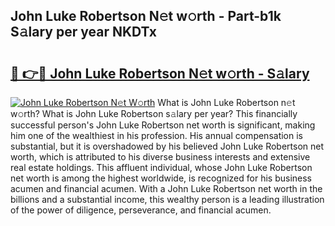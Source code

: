 ## John Luke Robertson N𝚎t w𝚘rth - Part-b1k S𝚊lary per year NKDTx

# <h2><a href="http://gc1iehg.nevu.top/?p=John+Luke+Robertson">🔗 👉🔴 John Luke Robertson N𝚎t w𝚘rth - S𝚊lary</a></h2>

[![John Luke Robertson N𝚎t W𝚘rth](https://i.imgur.com/Oavwk0R.jpeg)](http://gc1iehg.nevu.top/?p=John+Luke+Robertson)
What is John Luke Robertson n𝚎t w𝚘rth? What is John Luke Robertson s𝚊lary per year?
This financially successful person's John Luke Robertson net worth is significant, making him one of the wealthiest in his profession. His annual compensation is substantial, but it is overshadowed by his believed John Luke Robertson net worth, which is attributed to his diverse business interests and extensive real estate holdings. This affluent individual, whose John Luke Robertson net worth is among the highest worldwide, is recognized for his business acumen and financial acumen. With a John Luke Robertson net worth in the billions and a substantial income, this wealthy person is a leading illustration of the power of diligence, perseverance, and financial acumen.
